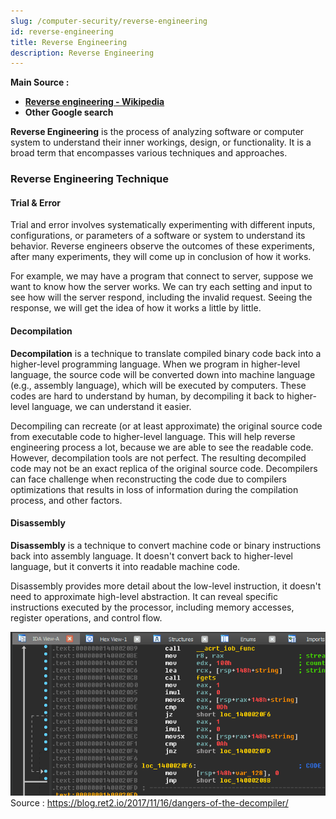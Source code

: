 ```yaml
---
slug: /computer-security/reverse-engineering
id: reverse-engineering
title: Reverse Engineering
description: Reverse Engineering
---
```


**Main Source :**

- **[Reverse engineering - Wikipedia](https://en.wikipedia.org/wiki/Reverse_engineering)**
- **Other Google search**

**Reverse Engineering** is the process of analyzing software or computer system to understand their inner workings, design, or functionality. It is a broad term that encompasses various techniques and approaches.

### Reverse Engineering Technique

#### Trial & Error

Trial and error involves systematically experimenting with different inputs, configurations, or parameters of a software or system to understand its behavior. Reverse engineers observe the outcomes of these experiments, after many experiments, they will come up in conclusion of how it works.

For example, we may have a program that connect to server, suppose we want to know how the server works. We can try each setting and input to see how will the server respond, including the invalid request. Seeing the response, we will get the idea of how it works a little by little.

#### Decompilation

**Decompilation** is a technique to translate compiled binary code back into a higher-level programming language. When we program in higher-level language, the source code will be converted down into machine language (e.g., assembly language), which will be executed by computers. These codes are hard to understand by human, by decompiling it back to higher-level language, we can understand it easier.

Decompiling can recreate (or at least approximate) the original source code from executable code to higher-level language. This will help reverse engineering process a lot, because we are able to see the readable code. However, decompilation tools are not perfect. The resulting decompiled code may not be an exact replica of the original source code. Decompilers can face challenge when reconstructing the code due to compilers optimizations that results in loss of information during the compilation process, and other factors.

#### Disassembly

**Disassembly** is a technique to convert machine code or binary instructions back into assembly language. It doesn't convert back to higher-level language, but it converts it into readable machine code.

Disassembly provides more detail about the low-level instruction, it doesn't need to approximate high-level abstraction. It can reveal specific instructions executed by the processor, including memory accesses, register operations, and control flow.

![Disassembling a code](./disassembly.png)  
Source : https://blog.ret2.io/2017/11/16/dangers-of-the-decompiler/
